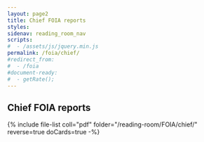 ```yaml
---
layout: page2
title: Chief FOIA reports
styles:
sidenav: reading_room_nav
scripts:
#  - /assets/js/jquery.min.js
permalink: /foia/chief/
#redirect_from:
#  - /foia
#document-ready:
#  - getRate();
---
```


## Chief FOIA reports

{% include file-list coll="pdf" folder="/reading-room/FOIA/chief/" reverse=true doCards=true -%}

<!-- CONTENT END -->
